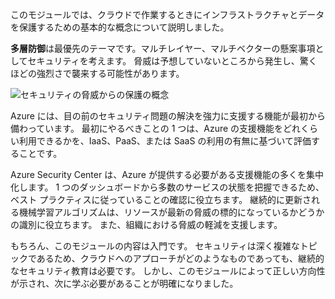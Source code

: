 このモジュールでは、クラウドで作業するときにインフラストラクチャとデータを保護するための基本的な概念について説明しました。

**多層防御**は最優先のテーマです。マルチレイヤー、マルチベクターの懸案事項としてセキュリティを考えます。 脅威は予想していないところから発生し、驚くほどの強烈さで襲来する可能性があります。

![セキュリティの脅威からの保護の概念](../media/6-heading.png)

Azure には、目の前のセキュリティ問題の解決を強力に支援する機能が最初から備わっています。 最初にやるべきことの 1 つは、Azure の支援機能をどれくらい利用できるかを、IaaS、PaaS、または SaaS の利用の有無に基づいて評価することです。

Azure Security Center は、Azure が提供する必要がある支援機能の多くを集中化します。 1 つのダッシュボードから多数のサービスの状態を把握できるため、ベスト プラクティスに従っていることの確認に役立ちます。 継続的に更新される機械学習アルゴリズムは、リソースが最新の脅威の標的になっているかどうかの識別に役立ちます。 また、組織における脅威の軽減を支援します。

もちろん、このモジュールの内容は入門です。 セキュリティは深く複雑なトピックであるため、クラウドへのアプローチがどのようなものであっても、継続的なセキュリティ教育は必要です。 しかし、このモジュールによって正しい方向性が示され、次に学ぶ必要があることが明確になりました。